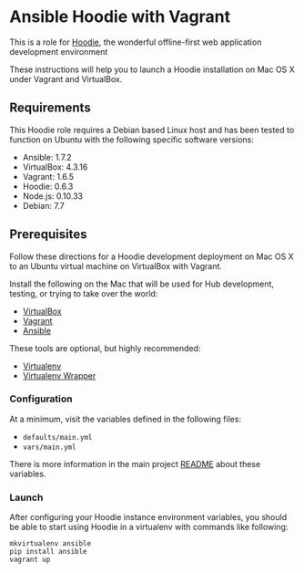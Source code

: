 # Ansible Hoodie with Vagrant

This is a role for [Hoodie](http://hood.ie/), the wonderful offline-first
web application development environment

These instructions will help you to launch a Hoodie installation on Mac OS X
under Vagrant and VirtualBox.

## Requirements

This Hoodie role requires a Debian based Linux host and has been tested to
function on Ubuntu with the following specific software versions:

* Ansible: 1.7.2
* VirtualBox: 4.3.16
* Vagrant: 1.6.5
* Hoodie: 0.6.3
* Node.js: 0.10.33
* Debian: 7.7

## Prerequisites

Follow these directions for a Hoodie development deployment on Mac OS X
to an Ubuntu virtual machine on VirtualBox with Vagrant.

Install the following on the Mac that will be used for Hub development,
testing, or trying to take over the world:

* [VirtualBox](https://www.virtualbox.org/)
* [Vagrant](http://www.vagrantup.com/)
* [Ansible](http://www.ansibleworks.com/docs/intro_installation.html)

These tools are optional, but highly recommended:

* [Virtualenv](http://www.virtualenv.org/)
* [Virtualenv Wrapper](https://bitbucket.org/dhellmann/virtualenvwrapper/)

### Configuration

At a minimum, visit the variables defined in the following files:

* `defaults/main.yml`
* `vars/main.yml`

There is more information in the main project
[README](README.md) about these variables.

### Launch

After configuring your Hoodie instance environment variables, you should be
able to start using Hoodie in a virtualenv with commands like following:

```
mkvirtualenv ansible
pip install ansible
vagrant up
```
